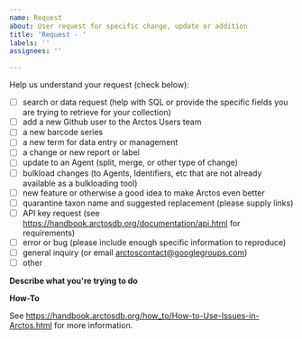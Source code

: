 ```yaml
---
name: Request
about: User request for specific change, update or addition
title: 'Request - '
labels: ''
assignees: ''

---
```


Help us understand your request (check below):

- [ ] search or data request (help with SQL or provide the specific fields you are trying to retrieve for your collection)
- [ ] add a new Github user to the Arctos Users team
- [ ] a new barcode series
- [ ] a new term for data entry or management 
- [ ] a change or new report or label
- [ ] update to an Agent (split, merge, or other type of change)
- [ ] bulkload changes (to Agents, Identifiers, etc that are not already available as a bulkloading tool)
- [ ] new feature or otherwise a good idea to make Arctos even better
- [ ] quarantine taxon name and suggested replacement (please supply links)
- [ ] API key request (see https://handbook.arctosdb.org/documentation/api.html for requirements)
- [ ] error or bug (please include enough specific information to reproduce)
- [ ] general inquiry (or email arctoscontact@googlegroups.com)
- [ ] other

**Describe what you're trying to do** 

**How-To**

See <https://handbook.arctosdb.org/how_to/How-to-Use-Issues-in-Arctos.html> for more information.
